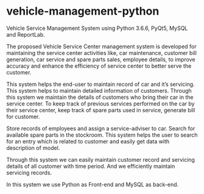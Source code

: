 # vehicle-management-python
Vehicle Service Management System using Python 3.6.6, PyQt5, MySQL and ReportLab.

The proposed Vehicle Service Center management system is developed for maintaining
the service center activities like, car maintenance, customer bill generation, car service and
spare parts sales, employee details, to improve accuracy and enhance the efficiency of service
center to better serve the customer. 

This system helps the end-user to maintain record of car
and it’s servicing. This system helps to maintain detailed information of customers. Through
this system we maintain the details of customers who bring their car in the service center. 
To keep track of previous services performed on the car by their service center, keep track of
spare parts used in service, generate bill for customer. 

Store records of employees and assign
a service-adviser to car. Search for available spare parts in the stockroom. This system helps
the user to search for an entry which is related to customer and easily get data with
description of model. 

Through this system we can easily maintain customer record and
servicing details of all customer with time period. And we efficiently maintain servicing
records. 

In this system we use Python as Front-end and MySQL as back-end.
